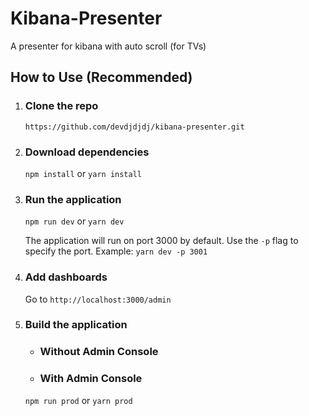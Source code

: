 # Kibana-Presenter
A presenter for kibana with auto scroll (for TVs)


## How to Use (Recommended)

1. ### Clone the repo

      `https://github.com/devdjdjdj/kibana-presenter.git`
    
2. ### Download dependencies

    `npm install` or `yarn install`

3. ### Run the application

    `npm run dev` or `yarn dev`

    The application will run on port 3000 by default. Use the `-p` flag to specify the port. Example: `yarn dev -p 3001 `

3. ### Add dashboards

    Go to `http://localhost:3000/admin` 

4. ### Build the application

    * ### Without Admin Console
    * ### With Admin Console

    `npm run prod` or `yarn prod`








